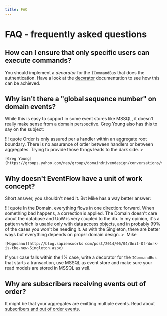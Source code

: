 ```yaml
---
title: FAQ
---
```


# FAQ - frequently asked questions

## How can I ensure that only specific users can execute commands?

You should implement a *decorator* for the `ICommandBus` that does the
authentication. Have a look at the [decorator](customize.md) documentation
to see how this can be achieved.


## Why isn't there a "global sequence number" on domain events?

While this is easy to support in some event stores like MSSQL, it
doesn't really make sense from a domain perspective. Greg Young also has
this to say on the subject:

!!! quote
    Order is only assured per a handler within an aggregate root
    boundary. There is no assurance of order between handlers or between
    aggregates. Trying to provide those things leads to the dark side. >

    [Greg Young](https://groups.yahoo.com/neo/groups/domaindrivendesign/conversations/topics/18453)


## Why doesn't EventFlow have a unit of work concept?

Short answer, you shouldn't need it. But Mike has a way better answer:

!!! quote
    In the Domain, everything flows in one direction: forward. When
    something bad happens, a correction is applied. The Domain doesn't
    care about the database and UoW is very coupled to the db. In my
    opinion, it's a pattern which is usable only with data access
    objects, and in probably 99% of the cases you won't be needing it.
    As with the Singleton, there are better ways but everything depends
    on proper domain design. > `Mike

    [Mogosanu](http://blog.sapiensworks.com/post/2014/06/04/Unit-Of-Work-is-the-new-Singleton.aspx)

If your case falls within the 1% case, write a decorator for the
`ICommandBus` that starts a transaction, use MSSQL as event store and
make sure your read models are stored in MSSQL as well.


## Why are subscribers receiving events out of order?

It might be that your aggregates are emitting multiple events. Read about
[subscribers and out of order events](../basics/subscribers.md#out-of-order-events).

